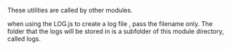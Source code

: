 These utilities are called by other modules.

when using the LOG.js to create a log file 
, pass the filename only. The folder that the logs will be stored in is a subfolder of this module directory, called logs.


